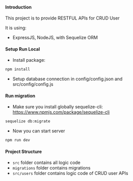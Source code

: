 #### Introduction
This project is to provide RESTFUL APIs for CRUD User

It is using:
* ExpressJS, NodeJS, with Sequelize ORM


#### Setup Run Local
* Install package:   
```bash
npm install
```

* Setup database connection in config/config.json and src/config/config.js

#### Run migration
* Make sure you install globally sequelize-cli: https://www.npmjs.com/package/sequelize-cli
```bash
sequelize db:migrate
```
* Now you can start server
```bash
npm run dev
```

#### Project Structure
* `src` folder contains all logic code
* `migrations` folder contains migrations
* `src/users` folder contains logic code of CRUD user APIs
